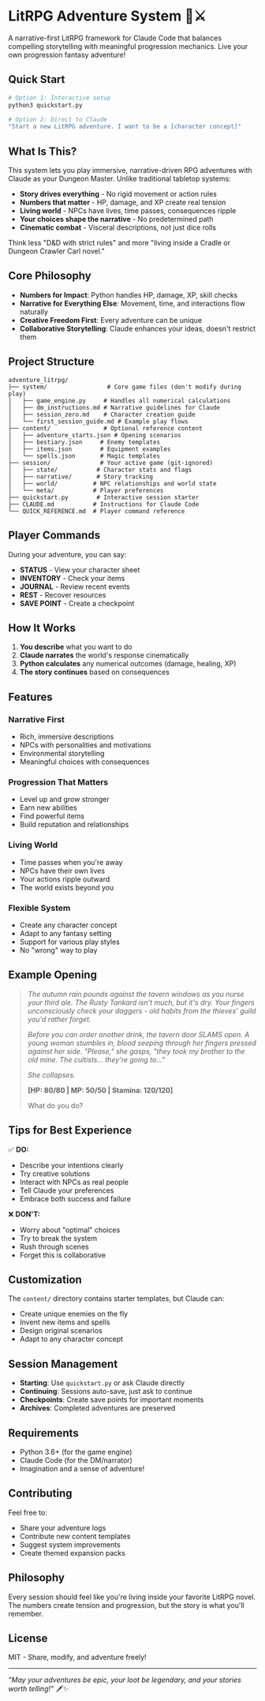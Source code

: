 # LitRPG Adventure System 🎲⚔️

A narrative-first LitRPG framework for Claude Code that balances compelling storytelling with meaningful progression mechanics. Live your own progression fantasy adventure!

## Quick Start

```bash
# Option 1: Interactive setup
python3 quickstart.py

# Option 2: Direct to Claude
"Start a new LitRPG adventure. I want to be a [character concept]"
```

## What Is This?

This system lets you play immersive, narrative-driven RPG adventures with Claude as your Dungeon Master. Unlike traditional tabletop systems:

- **Story drives everything** - No rigid movement or action rules
- **Numbers that matter** - HP, damage, and XP create real tension
- **Living world** - NPCs have lives, time passes, consequences ripple
- **Your choices shape the narrative** - No predetermined path
- **Cinematic combat** - Visceral descriptions, not just dice rolls

Think less "D&D with strict rules" and more "living inside a Cradle or Dungeon Crawler Carl novel."

## Core Philosophy

- **Numbers for Impact**: Python handles HP, damage, XP, skill checks
- **Narrative for Everything Else**: Movement, time, and interactions flow naturally
- **Creative Freedom First**: Every adventure can be unique
- **Collaborative Storytelling**: Claude enhances your ideas, doesn't restrict them

## Project Structure

```
adventure_litrpg/
├── system/                 # Core game files (don't modify during play)
│   ├── game_engine.py     # Handles all numerical calculations
│   ├── dm_instructions.md # Narrative guidelines for Claude
│   ├── session_zero.md    # Character creation guide
│   └── first_session_guide.md # Example play flows
├── content/               # Optional reference content
│   ├── adventure_starts.json # Opening scenarios
│   ├── bestiary.json     # Enemy templates
│   ├── items.json        # Equipment examples
│   └── spells.json       # Magic templates
├── session/              # Your active game (git-ignored)
│   ├── state/           # Character stats and flags
│   ├── narrative/       # Story tracking
│   ├── world/          # NPC relationships and world state
│   └── meta/           # Player preferences
├── quickstart.py        # Interactive session starter
├── CLAUDE.md           # Instructions for Claude Code
└── QUICK_REFERENCE.md  # Player command reference
```

## Player Commands

During your adventure, you can say:

- **STATUS** - View your character sheet
- **INVENTORY** - Check your items  
- **JOURNAL** - Review recent events
- **REST** - Recover resources
- **SAVE POINT** - Create a checkpoint

## How It Works

1. **You describe** what you want to do
2. **Claude narrates** the world's response cinematically
3. **Python calculates** any numerical outcomes (damage, healing, XP)
4. **The story continues** based on consequences

## Features

### Narrative First
- Rich, immersive descriptions
- NPCs with personalities and motivations
- Environmental storytelling
- Meaningful choices with consequences

### Progression That Matters
- Level up and grow stronger
- Earn new abilities
- Find powerful items
- Build reputation and relationships

### Living World
- Time passes when you're away
- NPCs have their own lives
- Your actions ripple outward
- The world exists beyond you

### Flexible System
- Create any character concept
- Adapt to any fantasy setting
- Support for various play styles
- No "wrong" way to play

## Example Opening

> *The autumn rain pounds against the tavern windows as you nurse your third ale. The Rusty Tankard isn't much, but it's dry. Your fingers unconsciously check your daggers - old habits from the thieves' guild you'd rather forget.*
>
> *Before you can order another drink, the tavern door SLAMS open. A young woman stumbles in, blood seeping through her fingers pressed against her side. "Please," she gasps, "they took my brother to the old mine. The cultists... they're going to..."*
>
> *She collapses.*
>
> **[HP: 80/80 | MP: 50/50 | Stamina: 120/120]**
>
> What do you do?

## Tips for Best Experience

✅ **DO:**
- Describe your intentions clearly
- Try creative solutions
- Interact with NPCs as real people
- Tell Claude your preferences
- Embrace both success and failure

❌ **DON'T:**
- Worry about "optimal" choices
- Try to break the system
- Rush through scenes
- Forget this is collaborative

## Customization

The `content/` directory contains starter templates, but Claude can:
- Create unique enemies on the fly
- Invent new items and spells
- Design original scenarios
- Adapt to any character concept

## Session Management

- **Starting**: Use `quickstart.py` or ask Claude directly
- **Continuing**: Sessions auto-save, just ask to continue
- **Checkpoints**: Create save points for important moments
- **Archives**: Completed adventures are preserved

## Requirements

- Python 3.6+ (for the game engine)
- Claude Code (for the DM/narrator)
- Imagination and a sense of adventure!

## Contributing

Feel free to:
- Share your adventure logs
- Contribute new content templates
- Suggest system improvements
- Create themed expansion packs

## Philosophy

Every session should feel like you're living inside your favorite LitRPG novel. The numbers create tension and progression, but the story is what you'll remember.

## License

MIT - Share, modify, and adventure freely!

---

*"May your adventures be epic, your loot be legendary, and your stories worth telling!"* 🗡️✨